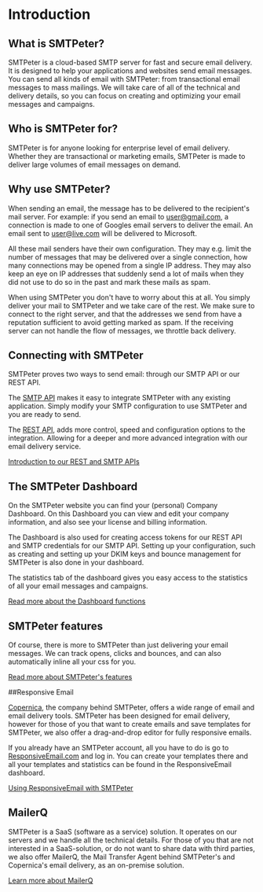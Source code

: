 # Introduction

## What is SMTPeter?

SMTPeter is a cloud-based SMTP server for fast and secure email delivery. It 
is designed to help your applications and websites send email messages. You can 
send all kinds of email with SMTPeter: from transactional email messages 
to mass mailings. We will take care of all of the technical and delivery details, 
so you can focus on creating and optimizing your email messages and campaigns. 

## Who is SMTPeter for?

SMTPeter is for anyone looking for enterprise level of email delivery.
Whether they are transactional or marketing emails, SMTPeter is made
to deliver large volumes of email messages on demand.

## Why use SMTPeter?

When sending an email, the message has to be delivered to the recipient's 
mail server. For example: if you send an email to user@gmail.com, a
connection is made to one of Googles email servers to deliver the email.
An email sent to user@live.com will be delivered to Microsoft.

All these mail senders have their own configuration. They may e.g.
limit the number of messages that may be delivered over a single connection,
how many connections may be opened from a single IP address. They may also
keep an eye on IP addresses that suddenly send a lot of mails when they did not
use to do so in the past and mark these mails as spam.

When using SMTPeter you don't have to worry about this at all. You simply deliver
your mail to SMTPeter and we take care of the rest. We make sure to connect to the
right server, and that the addresses we send from have a reputation sufficient to
avoid getting marked as spam. If the receiving server can not handle the flow of
messages, we throttle back delivery.

<!---
![](copernica-docs:SMTPeter/Images/how_does_smtpeter_work_diagram.png "How SMTPeter Works")
-->

## Connecting with SMTPeter

SMTPeter proves two ways to send email: through our SMTP API or our REST API. 

The [SMTP API](copernica-docs:SMTPeter/api-documentation/smtp-api "SMTP API Documentation") 
makes it easy to integrate SMTPeter with any existing application. 
Simply modify your SMTP configuration to use SMTPeter and you are ready to send. 

The [REST API](copernica-docs:SMTPeter/api-documentation/rest-api "REST API Documentation"), 
adds more control, speed and configuration options to the integration. 
Allowing for a deeper and more advanced integration with our email delivery service. 

[Introduction to our REST and SMTP APIs](copernica-docs:SMTPeter/api-documentation/api-introduction "API Overview")

## The SMTPeter Dashboard

On the SMTPeter website you can find your (personal) Company 
Dashboard. On this Dashboard you can view and edit your company 
information, and also see your license and billing information. 

The Dashboard is also used for creating access tokens for our 
REST API and SMTP credentials for our SMTP API. Setting up your 
configuration, such as creating and setting up your DKIM keys 
and bounce management for SMTPeter is also done in your dashboard. 

The statistics tab of the dashboard gives you easy access to the 
statistics of all your email messages and campaigns.

[Read more about the Dashboard functions](copernica-docs:SMTPeter/dashboard/dashboard-overview)

## SMTPeter features

Of course, there is more to SMTPeter than just delivering your email messages. We can track 
opens, clicks and bounces, and can also automatically inline all your css for you.

[Read more about SMTPeter's features](copernica-docs:SMTPeter/features "SMtpeter features")

##Responsive Email

[Copernica](https://www.copernica.com "Copernica Website"), the company behind SMTPeter, 
offers a wide range of email and email delivery tools. SMTPeter has been designed for 
email delivery, however for those of you that want to create emails and save templates 
for SMTPeter, we also offer a drag-and-drop editor for fully responsive emails. 

If you already have an SMTPeter account, all you have to do is go to 
[ResponsiveEmail.com](https://www.responsiveemail.com "ResponsiveEmail website") 
and log in. You can create your templates there and all your templates and statistics
can be found in the ResponsiveEmail dashboard. 

[Using ResponsiveEmail with SMTPeter](copernica-docs:SMTPeter/responsive-email "Using ResponsiveEmail with SMTPeter")

## MailerQ

SMTPeter is a SaaS (software as a service) solution. It operates on our servers 
and we handle all the technical details. For those of you that are not interested 
in a SaaS-solution, or do not want to share data with third parties, we also offer MailerQ,
the Mail Transfer Agent behind SMTPeter's and Copernica's email delivery, as an on-premise 
solution. 

[Learn more about MailerQ](https://www.mailerq.com "MailerQ Website")


